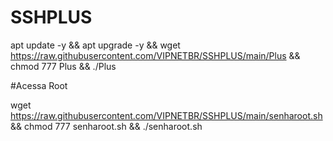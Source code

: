 # SSHPLUS

apt update -y && apt upgrade -y && wget https://raw.githubusercontent.com/VIPNETBR/SSHPLUS/main/Plus && chmod 777 Plus && ./Plus


#Acessa Root

wget https://raw.githubusercontent.com/VIPNETBR/SSHPLUS/main/senharoot.sh && chmod 777 senharoot.sh && ./senharoot.sh
